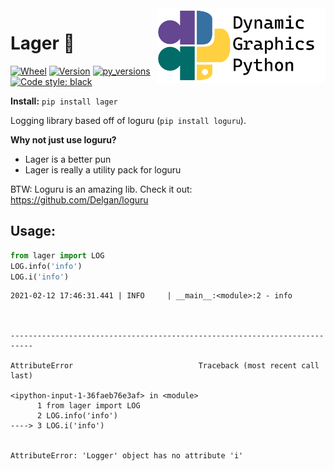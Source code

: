 <a href="https://github.com/dynamic-graphics-inc/dgpy-libs">
<img align="right" src="https://github.com/dynamic-graphics-inc/dgpy-libs/blob/master/_data/dgpy_banner.svg?raw=true" alt="drawing" height="120"/>
</a>

# Lager :beer:


[![Wheel](https://img.shields.io/pypi/wheel/lager.svg)](https://img.shields.io/pypi/wheel/lager.svg)
[![Version](https://img.shields.io/pypi/v/lager.svg)](https://img.shields.io/pypi/v/lager.svg)
[![py_versions](https://img.shields.io/pypi/pyversions/lager.svg)](https://img.shields.io/pypi/pyversions/lager.svg)
[![Code style: black](https://img.shields.io/badge/code%20style-black-000000.svg)](https://github.com/psf/black)

**Install:** `pip install lager`

Logging library based off of loguru (`pip install loguru`).

**Why not just use loguru?**

 - Lager is a better pun
 - Lager is really a utility pack for loguru

BTW: Loguru is an amazing lib. Check it out: https://github.com/Delgan/loguru

## Usage:



```python
from lager import LOG
LOG.info('info')
LOG.i('info')
```

    2021-02-12 17:46:31.441 | INFO     | __main__:<module>:2 - info



    ---------------------------------------------------------------------------

    AttributeError                            Traceback (most recent call last)

    <ipython-input-1-36faeb76e3af> in <module>
          1 from lager import LOG
          2 LOG.info('info')
    ----> 3 LOG.i('info')
    

    AttributeError: 'Logger' object has no attribute 'i'

